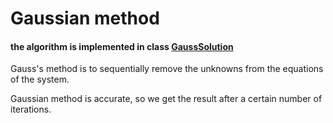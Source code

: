 # Gaussian method

#### the algorithm is implemented in class [GaussSolution](./GaussSolution.java)

Gauss's method is to sequentially remove the unknowns 
from the equations of the system.

Gaussian method is accurate, so we get the result
after a certain number of iterations.